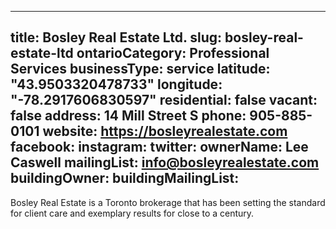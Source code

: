 
---
title: Bosley Real Estate Ltd.
slug: bosley-real-estate-ltd
ontarioCategory: Professional Services
businessType: service
latitude: "43.9503320478733"
longitude: "-78.2917606830597"
residential: false
vacant: false
address: 14 Mill Street S
phone: 905-885-0101
website: https://bosleyrealestate.com
facebook: 
instagram: 
twitter: 
ownerName: Lee Caswell
mailingList: info@bosleyrealestate.com
buildingOwner: 
buildingMailingList: 
---
Bosley Real Estate is a Toronto brokerage that has been setting the standard for client care and exemplary results for close to a century.

